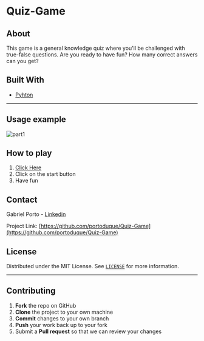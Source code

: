 # Quiz-Game

## About
This game is a general knowledge quiz where you'll be challenged with true-false questions. Are you ready to have fun? How many correct answers can you get?

## Built With

* [Pyhton](https://www.python.org/downloads/)
***
## Usage example
![part1](https://user-images.githubusercontent.com/37813839/115130125-31ed3380-9fc3-11eb-9ec5-bc9dfd945718.gif)

## How to play
1. [Click Here](https://replit.com/@portoduque/Quiz-Game)
2. Click on the start button
3. Have fun

## Contact
Gabriel Porto - [Linkedin](https://www.linkedin.com/in/portoduque/)

Project Link: [https://github.com/portoduque/Quiz-Game](https://github.com/portoduque/Quiz-Game)

## License

Distributed under the MIT License. See [`LICENSE`](https://github.com/portoduque/Quiz-Game/blob/main/LICENSE) for more information.
***
## Contributing

1. **Fork** the repo on GitHub
2. **Clone** the project to your own machine
3. **Commit** changes to your own branch
4. **Push** your work back up to your fork
5. Submit a **Pull request** so that we can review your changes
